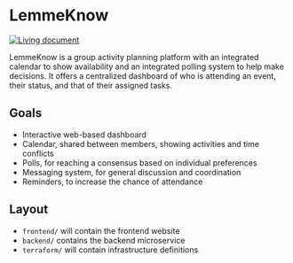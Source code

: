 

# LemmeKnow

[![Living document](https://img.shields.io/badge/Google_Docs-Living_document-green)](https://docs.google.com/document/d/1d1Dfsa-rxboUDKKB_DPqz7EQ5tSm0tDeaKtedVD5LeU/edit?usp=sharing)

LemmeKnow is a group activity planning platform with an integrated calendar to show availability and an integrated polling system to help make decisions. It offers a centralized dashboard of who is attending an event, their status, and that of their assigned tasks.

## Goals
- Interactive web-based dashboard
- Calendar, shared between members, showing activities and time conflicts
- Polls, for reaching a consensus based on individual preferences
- Messaging system, for general discussion and coordination
- Reminders, to increase the chance of attendance

## Layout

- `frontend/` will contain the frontend website
- `backend/` contains the backend microservice
- `terraform/` will contain infrastructure definitions